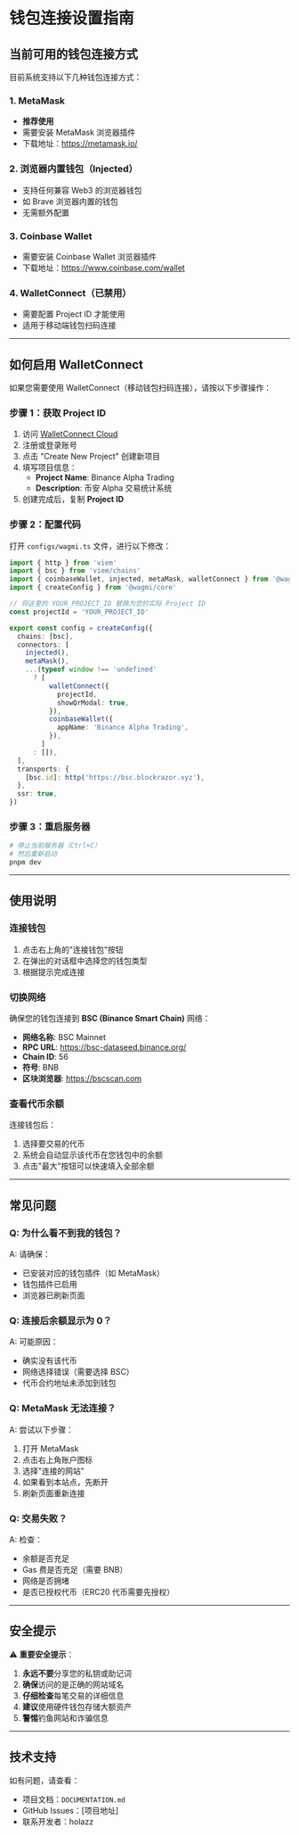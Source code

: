 # 钱包连接设置指南

## 当前可用的钱包连接方式

目前系统支持以下几种钱包连接方式：

### 1. MetaMask
- **推荐使用**
- 需要安装 MetaMask 浏览器插件
- 下载地址：https://metamask.io/

### 2. 浏览器内置钱包（Injected）
- 支持任何兼容 Web3 的浏览器钱包
- 如 Brave 浏览器内置的钱包
- 无需额外配置

### 3. Coinbase Wallet
- 需要安装 Coinbase Wallet 浏览器插件
- 下载地址：https://www.coinbase.com/wallet

### 4. WalletConnect（已禁用）
- 需要配置 Project ID 才能使用
- 适用于移动端钱包扫码连接

---

## 如何启用 WalletConnect

如果您需要使用 WalletConnect（移动钱包扫码连接），请按以下步骤操作：

### 步骤 1：获取 Project ID

1. 访问 [WalletConnect Cloud](https://cloud.walletconnect.com)
2. 注册或登录账号
3. 点击 "Create New Project" 创建新项目
4. 填写项目信息：
   - **Project Name**: Binance Alpha Trading
   - **Description**: 币安 Alpha 交易统计系统
5. 创建完成后，复制 **Project ID**

### 步骤 2：配置代码

打开 `configs/wagmi.ts` 文件，进行以下修改：

```typescript
import { http } from 'viem'
import { bsc } from 'viem/chains'
import { coinbaseWallet, injected, metaMask, walletConnect } from '@wagmi/connectors'
import { createConfig } from '@wagmi/core'

// 将这里的 YOUR_PROJECT_ID 替换为您的实际 Project ID
const projectId = 'YOUR_PROJECT_ID'

export const config = createConfig({
  chains: [bsc],
  connectors: [
    injected(),
    metaMask(),
    ...(typeof window !== 'undefined'
      ? [
          walletConnect({
            projectId,
            showQrModal: true,
          }),
          coinbaseWallet({
            appName: 'Binance Alpha Trading',
          }),
        ]
      : []),
  ],
  transports: {
    [bsc.id]: http('https://bsc.blockrazor.xyz'),
  },
  ssr: true,
})
```

### 步骤 3：重启服务器

```bash
# 停止当前服务器（Ctrl+C）
# 然后重新启动
pnpm dev
```

---

## 使用说明

### 连接钱包

1. 点击右上角的"连接钱包"按钮
2. 在弹出的对话框中选择您的钱包类型
3. 根据提示完成连接

### 切换网络

确保您的钱包连接到 **BSC (Binance Smart Chain)** 网络：
- **网络名称**: BSC Mainnet
- **RPC URL**: https://bsc-dataseed.binance.org/
- **Chain ID**: 56
- **符号**: BNB
- **区块浏览器**: https://bscscan.com

### 查看代币余额

连接钱包后：
1. 选择要交易的代币
2. 系统会自动显示该代币在您钱包中的余额
3. 点击"最大"按钮可以快速填入全部余额

---

## 常见问题

### Q: 为什么看不到我的钱包？
A: 请确保：
- 已安装对应的钱包插件（如 MetaMask）
- 钱包插件已启用
- 浏览器已刷新页面

### Q: 连接后余额显示为 0？
A: 可能原因：
- 确实没有该代币
- 网络选择错误（需要选择 BSC）
- 代币合约地址未添加到钱包

### Q: MetaMask 无法连接？
A: 尝试以下步骤：
1. 打开 MetaMask
2. 点击右上角账户图标
3. 选择"连接的网站"
4. 如果看到本站点，先断开
5. 刷新页面重新连接

### Q: 交易失败？
A: 检查：
- 余额是否充足
- Gas 费是否充足（需要 BNB）
- 网络是否拥堵
- 是否已授权代币（ERC20 代币需要先授权）

---

## 安全提示

⚠️ **重要安全提示**：

1. **永远不要**分享您的私钥或助记词
2. **确保**访问的是正确的网站域名
3. **仔细检查**每笔交易的详细信息
4. **建议**使用硬件钱包存储大额资产
5. **警惕**钓鱼网站和诈骗信息

---

## 技术支持

如有问题，请查看：
- 项目文档：`DOCUMENTATION.md`
- GitHub Issues：[项目地址]
- 联系开发者：holazz

